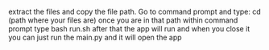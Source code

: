 extract the files and copy the file path.
Go to command prompt and type: cd (path where your files are)
once you are in that path within command prompt type bash run.sh
after that the app will run and when you close it you can just run the main.py and it will open the app
